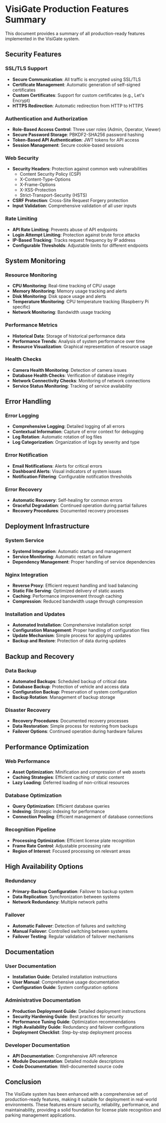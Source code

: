 # VisiGate Production Features Summary

This document provides a summary of all production-ready features implemented in the VisiGate system.

## Security Features

### SSL/TLS Support

- **Secure Communication**: All traffic is encrypted using SSL/TLS
- **Certificate Management**: Automatic generation of self-signed certificates
- **Custom Certificates**: Support for custom certificates (e.g., Let's Encrypt)
- **HTTPS Redirection**: Automatic redirection from HTTP to HTTPS

### Authentication and Authorization

- **Role-Based Access Control**: Three user roles (Admin, Operator, Viewer)
- **Secure Password Storage**: PBKDF2-SHA256 password hashing
- **Token-Based API Authentication**: JWT tokens for API access
- **Session Management**: Secure cookie-based sessions

### Web Security

- **Security Headers**: Protection against common web vulnerabilities
  - Content Security Policy (CSP)
  - X-Content-Type-Options
  - X-Frame-Options
  - X-XSS-Protection
  - Strict-Transport-Security (HSTS)
- **CSRF Protection**: Cross-Site Request Forgery protection
- **Input Validation**: Comprehensive validation of all user inputs

### Rate Limiting

- **API Rate Limiting**: Prevents abuse of API endpoints
- **Login Attempt Limiting**: Protection against brute force attacks
- **IP-Based Tracking**: Tracks request frequency by IP address
- **Configurable Thresholds**: Adjustable limits for different endpoints

## System Monitoring

### Resource Monitoring

- **CPU Monitoring**: Real-time tracking of CPU usage
- **Memory Monitoring**: Memory usage tracking and alerts
- **Disk Monitoring**: Disk space usage and alerts
- **Temperature Monitoring**: CPU temperature tracking (Raspberry Pi specific)
- **Network Monitoring**: Bandwidth usage tracking

### Performance Metrics

- **Historical Data**: Storage of historical performance data
- **Performance Trends**: Analysis of system performance over time
- **Resource Visualization**: Graphical representation of resource usage

### Health Checks

- **Camera Health Monitoring**: Detection of camera issues
- **Database Health Checks**: Verification of database integrity
- **Network Connectivity Checks**: Monitoring of network connections
- **Service Status Monitoring**: Tracking of service availability

## Error Handling

### Error Logging

- **Comprehensive Logging**: Detailed logging of all errors
- **Contextual Information**: Capture of error context for debugging
- **Log Rotation**: Automatic rotation of log files
- **Log Categorization**: Organization of logs by severity and type

### Error Notification

- **Email Notifications**: Alerts for critical errors
- **Dashboard Alerts**: Visual indicators of system issues
- **Notification Filtering**: Configurable notification thresholds

### Error Recovery

- **Automatic Recovery**: Self-healing for common errors
- **Graceful Degradation**: Continued operation during partial failures
- **Recovery Procedures**: Documented recovery processes

## Deployment Infrastructure

### System Service

- **Systemd Integration**: Automatic startup and management
- **Service Monitoring**: Automatic restart on failure
- **Dependency Management**: Proper handling of service dependencies

### Nginx Integration

- **Reverse Proxy**: Efficient request handling and load balancing
- **Static File Serving**: Optimized delivery of static assets
- **Caching**: Performance improvement through caching
- **Compression**: Reduced bandwidth usage through compression

### Installation and Updates

- **Automated Installation**: Comprehensive installation script
- **Configuration Management**: Proper handling of configuration files
- **Update Mechanism**: Simple process for applying updates
- **Backup and Restore**: Protection of data during updates

## Backup and Recovery

### Data Backup

- **Automated Backups**: Scheduled backup of critical data
- **Database Backup**: Protection of vehicle and access data
- **Configuration Backup**: Preservation of system configuration
- **Backup Rotation**: Management of backup storage

### Disaster Recovery

- **Recovery Procedures**: Documented recovery processes
- **Data Restoration**: Simple process for restoring from backups
- **Failover Options**: Continued operation during hardware failures

## Performance Optimization

### Web Performance

- **Asset Optimization**: Minification and compression of web assets
- **Caching Strategies**: Efficient caching of static content
- **Lazy Loading**: Deferred loading of non-critical resources

### Database Optimization

- **Query Optimization**: Efficient database queries
- **Indexing**: Strategic indexing for performance
- **Connection Pooling**: Efficient management of database connections

### Recognition Pipeline

- **Processing Optimization**: Efficient license plate recognition
- **Frame Rate Control**: Adjustable processing rate
- **Region of Interest**: Focused processing on relevant areas

## High Availability Options

### Redundancy

- **Primary-Backup Configuration**: Failover to backup system
- **Data Replication**: Synchronization between systems
- **Network Redundancy**: Multiple network paths

### Failover

- **Automatic Failover**: Detection of failures and switching
- **Manual Failover**: Controlled switching between systems
- **Failover Testing**: Regular validation of failover mechanisms

## Documentation

### User Documentation

- **Installation Guide**: Detailed installation instructions
- **User Manual**: Comprehensive usage documentation
- **Configuration Guide**: System configuration options

### Administrative Documentation

- **Production Deployment Guide**: Detailed deployment instructions
- **Security Hardening Guide**: Best practices for security
- **Performance Tuning Guide**: Optimization recommendations
- **High Availability Guide**: Redundancy and failover configurations
- **Deployment Checklist**: Step-by-step deployment process

### Developer Documentation

- **API Documentation**: Comprehensive API reference
- **Module Documentation**: Detailed module descriptions
- **Code Documentation**: Well-documented source code

## Conclusion

The VisiGate system has been enhanced with a comprehensive set of production-ready features, making it suitable for deployment in real-world environments. These features ensure security, reliability, performance, and maintainability, providing a solid foundation for license plate recognition and parking management applications.
